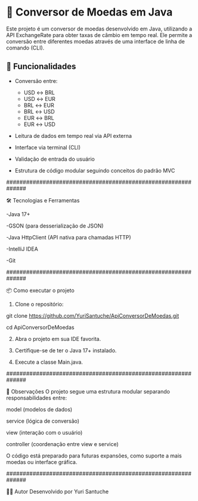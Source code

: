 # 💱 Conversor de Moedas em Java

Este projeto é um conversor de moedas desenvolvido em Java, utilizando a API ExchangeRate para obter taxas de câmbio em tempo real. Ele permite a conversão entre diferentes moedas através de uma interface de linha de comando (CLI).

## 🚀 Funcionalidades

- Conversão entre:
  - USD ↔️ BRL
  - USD ↔️ EUR
  - BRL ↔️ EUR
  - BRL ↔️ USD
  - EUR ↔️ BRL
  - EUR ↔️ USD
    
- Leitura de dados em tempo real via API externa
- Interface via terminal (CLI)
- Validação de entrada do usuário
- Estrutura de código modular seguindo conceitos do padrão MVC

##############################################################

🛠️ Tecnologias e Ferramentas

-Java 17+

-GSON (para desserialização de JSON)

-Java HttpClient (API nativa para chamadas HTTP)

-IntelliJ IDEA 

-Git

##############################################################

📦 Como executar o projeto

1. Clone o repositório:

git clone https://github.com/YuriSantuche/ApiConversorDeMoedas.git

cd ApiConversorDeMoedas

2. Abra o projeto em sua IDE favorita.

3. Certifique-se de ter o Java 17+ instalado.

4. Execute a classe Main.java.

##############################################################

📌 Observações
O projeto segue uma estrutura modular separando responsabilidades entre:

model (modelos de dados)

service (lógica de conversão)

view (interação com o usuário)

controller (coordenação entre view e service)

O código está preparado para futuras expansões, como suporte a mais moedas ou interface gráfica.

##############################################################

🙋‍♂️ Autor
Desenvolvido por Yuri Santuche
